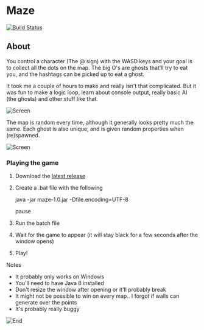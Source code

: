 # Maze
[![Build Status](https://travis-ci.org/ShepherdJerred/maze-game.svg?branch=master)](https://travis-ci.org/ShepherdJerred/maze-game)

## About

You control a character (The @ sign) with the WASD keys and your goal is to collect all the dots on the map. The big O's are ghosts that'll try to eat you, and the hashtags can be picked up to eat a ghost.

It took me a couple of hours to make and really isn't that complicated. But it was fun to make a logic loop, learn about console output, really basic AI (the ghosts) and other stuff like that.

![Screen](http://i.imgur.com/mE31kyA.png) 

The map is random every time, although it generally looks pretty much the same. Each ghost is also unique, and is given random properties when (re)spawned.

![Screen](http://i.imgur.com/GpwB9oA.png)

### Playing the game

1. Download the [latest release](https://github.com/ShepherdJerred/Maze/releases/latest)
2. Create a .bat file with the following

    java -jar maze-1.0.jar -Dfile.encoding=UTF-8
    
    pause
3. Run the batch file
3. Wait for the game to appear (it will stay black for a few seconds after the window opens)
4. Play!

Notes
* It probably only works on Windows
* You'll need to have Java 8 installed
* Don't resize the window after opening or it'll probably break
* It might not be possible to win on every map.. I forgot if walls can generate over the points
* It's probably really buggy

![End](http://i.imgur.com/rSwkZ0k.png)
